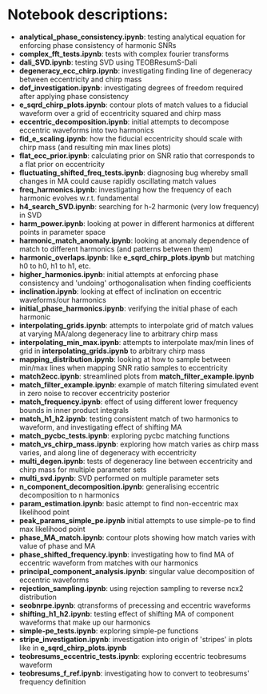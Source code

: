 # Notebook descriptions:
- **analytical_phase_consistency.ipynb**: testing analytical equation for enforcing phase consistency of harmonic SNRs
- **complex_fft_tests.ipynb**: tests with complex fourier transforms
- **dali_SVD.ipynb**: testing SVD using TEOBResumS-Dali
- **degeneracy_ecc_chirp.ipynb**: investigating finding line of degeneracy between eccentricity and chirp mass
- **dof_investigation.ipynb**: investigating degrees of freedom required after applying phase consistency
- **e_sqrd_chirp_plots.ipynb**: contour plots of match values to a fiducial waveform over a grid of eccentricity squared and chirp mass
- **eccentric_decomposition.ipynb**: initial attempts to decompose eccentric waveforms into two harmonics
- **fid_e_scaling.ipynb**: how the fiducial eccentricity should scale with chirp mass (and resulting min max lines plots)
- **flat_ecc_prior.ipynb**: calculating prior on SNR ratio that corresponds to a flat prior on eccentricity
- **fluctuating_shifted_freq_tests.ipynb**: diagnosing bug whereby small changes in MA could cause rapidly oscillating match values
- **freq_harmonics.ipynb**: investigating how the frequency of each harmonic evolves w.r.t. fundamental
- **h4_search_SVD.ipynb**: searching for h-2 harmonic (very low frequency) in SVD
- **harm_power.ipynb**: looking at power in different harmonics at different points in parameter space
- **harmonic_match_anomaly.ipynb**: looking at anomaly dependence of match to different harmonics (and patterns between them)
- **harmonic_overlaps.ipynb**: like **e_sqrd_chirp_plots.ipynb** but matching h0 to h0, h1 to h1, etc.
- **higher_harmonics.ipynb**: initial attempts at enforcing phase consistency and 'undoing' orthogonalisation when finding coefficients
- **inclination.ipynb**: looking at effect of inclination on eccentric waveforms/our harmonics
- **initial_phase_harmonics.ipynb**: verifying the initial phase of each harmonic
- **interpolating_grids.ipynb**: attempts to interpolate grid of match values at varying MA/along degeneracy line to arbitrary chirp mass
- **interpolating_min_max.ipynb**: attempts to interpolate max/min lines of grid in **interpolating_grids.ipynb** to arbitrary chirp mass
- **mapping_distribution.ipynb**: looking at how to sample between min/max lines when mapping SNR ratio samples to eccentricity
- **match2ecc.ipynb**: streamlined plots from **match_filter_example.ipynb**
- **match_filter_example.ipynb**: example of match filtering simulated event in zero noise to recover eccentricity posterior
- **match_frequency.ipynb**: effect of using different lower frequency bounds in inner product integrals
- **match_h1_h2.ipynb**: testing consistent match of two harmonics to waveform, and investigating effect of shifting MA
- **match_pycbc_tests.ipynb**: exploring pycbc matching functions
- **match_vs_chirp_mass.ipynb**: exploring how match varies as chirp mass varies, and along line of degeneracy with eccentricity
- **multi_degen.ipynb**: tests of degeneracy line between eccentricity and chirp mass for multiple parameter sets
- **multi_svd.ipynb**: SVD performed on multiple parameter sets
- **n_component_decomposition.ipynb**: generalising eccentric decomposition to n harmonics
- **param_estimation.ipynb**: basic attempt to find non-eccentric max likelihood point
- **peak_params_simple_pe.ipynb** initial attempts to use simple-pe to find max likelihood point
- **phase_MA_match.ipynb**: contour plots showing how match varies with value of phase and MA
- **phase_shifted_frequency.ipynb**: investigating how to find MA of eccentric waveform from matches with our harmonics
- **principal_component_analysis.ipynb**: singular value decomposition of eccentric waveforms
- **rejection_sampling.ipynb**: using rejection sampling to reverse ncx2 distribution
- **seobnrpe.ipynb**: qtransforms of precessing and eccentric waveforms
- **shifting_h1_h2.ipynb**: testing effect of shifting MA of component waveforms that make up our harmonics
- **simple-pe_tests.ipynb**: exploring simple-pe functions
- **stripe_investigation.ipynb**: investigation into origin of 'stripes' in plots like in **e_sqrd_chirp_plots.ipynb**
- **teobresums_eccentric_tests.ipynb**: exploring eccentric teobresums waveform
- **teobresums_f_ref.ipynb**: investigating how to convert to teobresums' frequency definition


